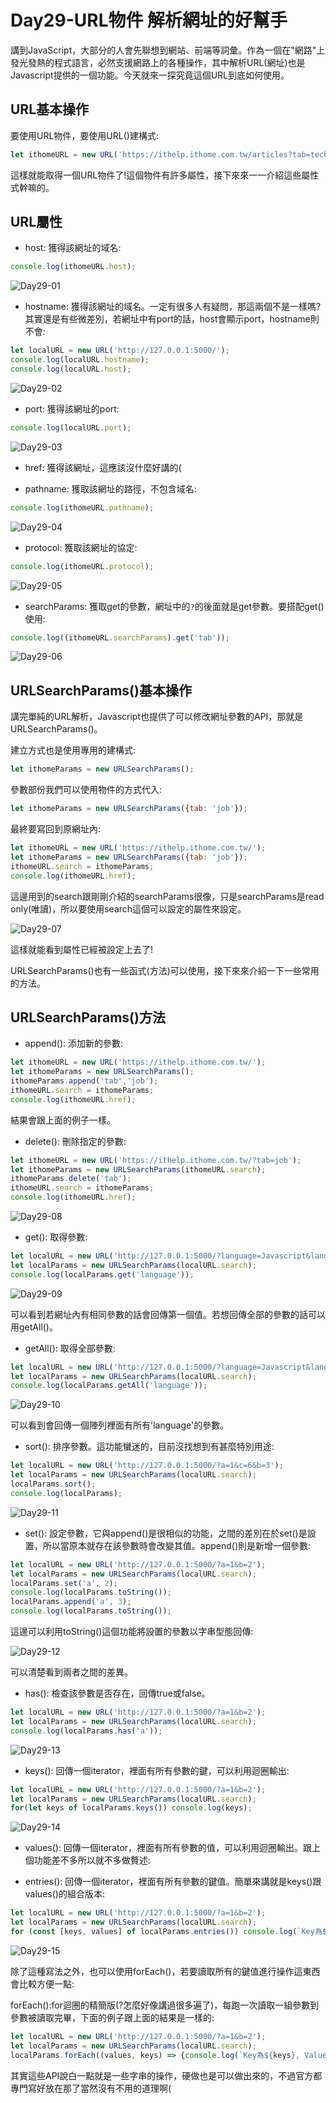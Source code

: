 # Day29-URL物件 解析網址的好幫手

講到JavaScript，大部分的人會先聯想到網站、前端等詞彙。作為一個在"網路"上發光發熱的程式語言，必然支援網路上的各種操作，其中解析URL(網址)也是Javascript提供的一個功能。今天就來一探究竟這個URL到底如何使用。


## URL基本操作

要使用URL物件，要使用URL()建構式:

```javascript
let ithomeURL = new URL('https://ithelp.ithome.com.tw/articles?tab=tech');
```

這樣就能取得一個URL物件了!這個物件有許多屬性，接下來來一一介紹這些屬性式幹嘛的。

## URL屬性

* host: 獲得該網址的域名:

```javascript
console.log(ithomeURL.host);
```

![Day29-01](./img/Day29/01.png)

* hostname: 獲得該網址的域名。一定有很多人有疑問，那這兩個不是一樣嗎?其實還是有些微差別，若網址中有port的話，host會顯示port，hostname則不會:

```javascript
let localURL = new URL('http://127.0.0.1:5000/');
console.log(localURL.hostname);
console.log(localURL.host);
```

![Day29-02](./img/Day29/02.png)

* port: 獲得該網址的port: 

```javascript
console.log(localURL.port);
```

![Day29-03](./img/Day29/03.png)

* href: 獲得該網址，這應該沒什麼好講的(

* pathname: 獲取該網址的路徑，不包含域名:

```javascript
console.log(ithomeURL.pathname);
```

![Day29-04](./img/Day29/04.png)

* protocol: 獲取該網址的協定:

```javascript
console.log(ithomeURL.protocol);
```

![Day29-05](./img/Day29/05.png)

* searchParams: 獲取get的參數，網址中的<code>?</code>的後面就是get參數。要搭配get()使用:

```javascript
console.log((ithomeURL.searchParams).get('tab'));
```

![Day29-06](./img/Day29/06.png)

## URLSearchParams()基本操作

講完單純的URL解析，Javascript也提供了可以修改網址參數的API，那就是URLSearchParams()。

建立方式也是使用專用的建構式:

```javascript
let ithomeParams = new URLSearchParams();
```

參數部份我們可以使用物件的方式代入:

```javascript
let ithomeParams = new URLSearchParams({tab: 'job'});
```

最終要寫回到原網址內:

```javascript
let ithomeURL = new URL('https://ithelp.ithome.com.tw/');
let ithomeParams = new URLSearchParams({tab: 'job'});
ithomeURL.search = ithomeParams;
console.log(ithomeURL.href);
```

這邊用到的search跟剛剛介紹的searchParams很像，只是searchParams是read only(唯讀)，所以要使用search這個可以設定的屬性來設定。

![Day29-07](./img/Day29/07.png)

這樣就能看到屬性已經被設定上去了!

URLSearchParams()也有一些函式(方法)可以使用，接下來來介紹一下一些常用的方法。

## URLSearchParams()方法

* append(): 添加新的參數:

```javascript
let ithomeURL = new URL('https://ithelp.ithome.com.tw/');
let ithomeParams = new URLSearchParams();
ithomeParams.append('tab','job');
ithomeURL.search = ithomeParams;
console.log(ithomeURL.href);
```

結果會跟上面的例子一樣。

* delete(): 刪除指定的參數:

```javascript
let ithomeURL = new URL('https://ithelp.ithome.com.tw/?tab=job');
let ithomeParams = new URLSearchParams(ithomeURL.search);
ithomeParams.delete('tab');
ithomeURL.search = ithomeParams;
console.log(ithomeURL.href);
```

![Day29-08](./img/Day29/08.png)

* get(): 取得參數:

```javascript
let localURL = new URL('http://127.0.0.1:5000/?language=Javascript&language=Python');
let localParams = new URLSearchParams(localURL.search);
console.log(localParams.get('language'));
```

![Day29-09](./img/Day29/09.png)

可以看到若網址內有相同參數的話會回傳第一個值。若想回傳全部的參數的話可以用getAll()。

* getAll(): 取得全部參數:

```javascript
let localURL = new URL('http://127.0.0.1:5000/?language=Javascript&language=Python');
let localParams = new URLSearchParams(localURL.search);
console.log(localParams.getAll('language'));
```

![Day29-10](./img/Day29/10.png)

可以看到會回傳一個陣列裡面有所有'language'的參數。

* sort(): 排序參數。這功能蠻迷的，目前沒找想到有甚麼特別用途:

```javascript
let localURL = new URL('http://127.0.0.1:5000/?a=1&c=6&b=3');
let localParams = new URLSearchParams(localURL.search);
localParams.sort();
console.log(localParams);
```

![Day29-11](./img/Day29/11.png)

* set(): 設定參數，它與append()是很相似的功能，之間的差別在於set()是設置，所以當原本就存在該參數時會改變其值。append()則是新增一個參數:

```javascript
let localURL = new URL('http://127.0.0.1:5000/?a=1&b=2');
let localParams = new URLSearchParams(localURL.search);
localParams.set('a', 2);
console.log(localParams.toString());
localParams.append('a', 3);
console.log(localParams.toString());
```

這邊可以利用toString()這個功能將設置的參數以字串型態回傳:

![Day29-12](./img/Day29/12.png)

可以清楚看到兩者之間的差異。

* has(): 檢查該參數是否存在，回傳true或false。

```javascript
let localURL = new URL('http://127.0.0.1:5000/?a=1&b=2');
let localParams = new URLSearchParams(localURL.search);
console.log(localParams.has('a'));
```

![Day29-13](./img/Day29/13.png)

* keys(): 回傳一個iterator，裡面有所有參數的鍵，可以利用迴圈輸出:

```javascript
let localURL = new URL('http://127.0.0.1:5000/?a=1&b=2');
let localParams = new URLSearchParams(localURL.search);
for(let keys of localParams.keys()) console.log(keys);
```

![Day29-14](./img/Day29/14.png)

* values(): 回傳一個iterator，裡面有所有參數的值，可以利用迴圈輸出。跟上個功能差不多所以就不多做贅述:


* entries(): 回傳一個iterator，裡面有所有參數的鍵值。簡單來講就是keys()跟values()的組合版本:

```javascript
let localURL = new URL('http://127.0.0.1:5000/?a=1&b=2');
let localParams = new URLSearchParams(localURL.search);
for (const [keys, values] of localParams.entries()) console.log(`Key為${keys}, Value為${values}`);
```

![Day29-15](./img/Day29/15.png)

除了這種寫法之外，也可以使用forEach()，若要讀取所有的鍵值進行操作這東西會比較方便一點:

forEach():for迴圈的精簡版(?怎麼好像講過很多遍了)，每跑一次讀取一組參數到參數被讀取完畢，下面的例子跟上面的結果是一樣的:

```javascript
let localURL = new URL('http://127.0.0.1:5000/?a=1&b=2');
let localParams = new URLSearchParams(localURL.search);
localParams.forEach((values, keys) => {console.log(`Key為${keys}, Value為${values}`);});
```

其實這些API說白一點就是一些字串的操作，硬做也是可以做出來的，不過官方都專門寫好放在那了當然沒有不用的道理啊(